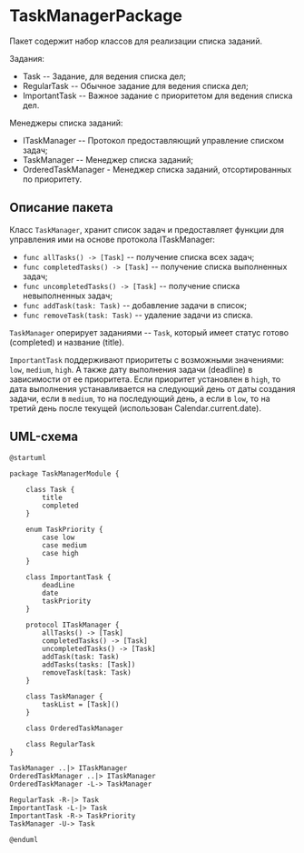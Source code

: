 # TaskManagerPackage

Пакет содержит набор классов для реализации списка заданий.

Задания:

- Task -- Задание, для ведения списка дел;
- RegularTask -- Обычное задание для ведения списка дел;
- ImportantTask -- Важное задание с приоритетом для ведения списка дел.

Менеджеры списка заданий:

- ITaskManager -- Протокол предоставляющий управление списком задач;
- TaskManager -- Менеджер списка заданий;
- OrderedTaskManager - Менеджер списка заданий, отсортированных по приоритету.

## Описание пакета

Класс `TaskManager`, хранит список задач и предоставляет функции для управления ими на основе протокола ITaskManager:

- `func allTasks() -> [Task]` -- получение списка всех задач;
- `func completedTasks() -> [Task]` -- получение списка выполненных задач;
- `func uncompletedTasks() -> [Task]` -- получение списка невыполненных задач;
- `func addTask(task: Task)` -- добавление задачи в список;
- `func removeTask(task: Task)` -- удаление задачи из списка.

`TaskManager` оперирует заданиями -- `Task`, который имеет статус готово (completed) и название (title).

`ImportantTask` поддерживают приоритеты с возможными значениями: `low`, `medium`, `high`. 
А также дату выполнения задачи (deadline) в зависимости от ее приоритета. 
Если приоритет установлен в `high`, то дата выполнения устанавливается на следующий день от даты создания задачи, 
если в `medium`, то на последующий день, а если в `low`, то на третий день после текущей 
(использован Calendar.current.date).

## UML-схема 

```plantuml
@startuml

package TaskManagerModule {

	class Task {
		title
		completed
	}

	enum TaskPriority {
		case low
		case medium
		case high
	}

	class ImportantTask {
		deadLine
		date
		taskPriority
	}

	protocol ITaskManager {
		allTasks() -> [Task]
		completedTasks() -> [Task]
		uncompletedTasks() -> [Task]
		addTask(task: Task)
		addTasks(tasks: [Task])
		removeTask(task: Task)
	}

	class TaskManager {
		taskList = [Task]()
	}

	class OrderedTaskManager

	class RegularTask
}

TaskManager ..|> ITaskManager 
OrderedTaskManager ..|> ITaskManager 
OrderedTaskManager -L-> TaskManager

RegularTask -R-|> Task
ImportantTask -L-|> Task
ImportantTask -R-> TaskPriority
TaskManager -U-> Task

@enduml
```

